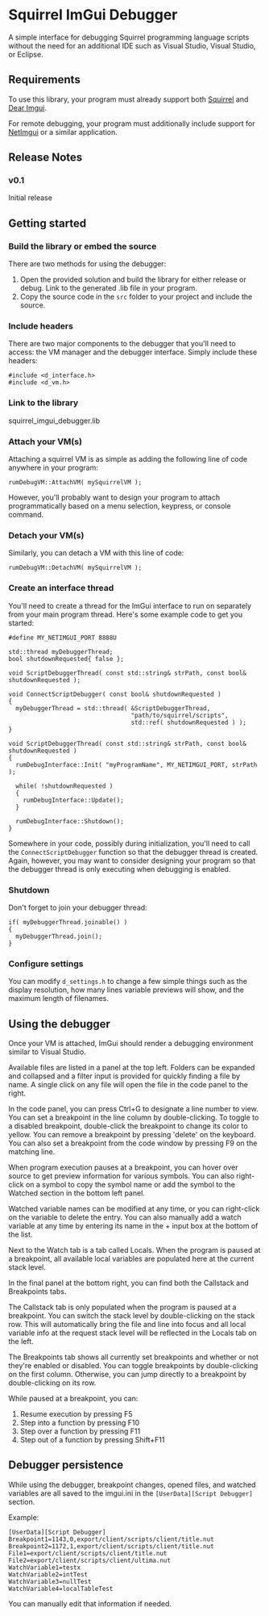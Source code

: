 # Squirrel ImGui Debugger

A simple interface for debugging Squirrel programming language scripts without the need for an additional IDE such as Visual Studio, Visual Studio, or Eclipse.

## Requirements

To use this library, your program must already support both [Squirrel](http://squirrel-lang.org/) and [Dear Imgui](https://github.com/ocornut/imgui).

For remote debugging, your program must additionally include support for [NetImgui](https://github.com/sammyfreg/netImgui) or a similar application.

## Release Notes
### v0.1
Initial release

## Getting started
### Build the library or embed the source
There are two methods for using the debugger:

1. Open the provided solution and build the library for either release or debug. Link to the generated .lib file in your program.
2. Copy the source code in the `src` folder to your project and include the source.

### Include headers
There are two major components to the debugger that you'll need to access: the VM manager and the debugger interface. Simply include these headers:

```
#include <d_interface.h>
#include <d_vm.h>
```

### Link to the library
squirrel_imgui_debugger.lib

### Attach your VM(s)
Attaching a squirrel VM is as simple as adding the following line of code anywhere in your program:

`rumDebugVM::AttachVM( mySquirrelVM );`

However, you'll probably want to design your program to attach programmatically based on a menu selection, keypress, or console command.

### Detach your VM(s)
Similarly, you can detach a VM with this line of code:

`rumDebugVM::DetachVM( mySquirrelVM );`

### Create an interface thread
You'll need to create a thread for the ImGui interface to run on separately from your main program thread. Here's some example code to get you started:

```
#define MY_NETIMGUI_PORT 8888U

std::thread myDebuggerThread;
bool shutdownRequested{ false };

void ScriptDebuggerThread( const std::string& strPath, const bool& shutdownRequested );

void ConnectScriptDebugger( const bool& shutdownRequested )
{
  myDebuggerThread = std::thread( &ScriptDebuggerThread,
                                  "path/to/squirrel/scripts",
                                  std::ref( shutdownRequested ) );
}

void ScriptDebuggerThread( const std::string& strPath, const bool& shutdownRequested )
{
  rumDebugInterface::Init( "myProgramName", MY_NETIMGUI_PORT, strPath );

  while( !shutdownRequested )
  {
    rumDebugInterface::Update();
  }

  rumDebugInterface::Shutdown();
}
```

Somewhere in your code, possibly during initialization, you'll need to call the `ConnectScriptDebugger` function so that the debugger thread is created. Again, however, you may want to consider designing your program so that the debugger thread is only executing when debugging is enabled.

### Shutdown
Don't forget to join your debugger thread:

```
if( myDebuggerThread.joinable() )
{
  myDebuggerThread.join();
}
```

### Configure settings
You can modify `d_settings.h` to change a few simple things such as the display resolution, how many lines variable previews will show, and the maximum length of filenames.

## Using the debugger
Once your VM is attached, ImGui should render a debugging environment similar to Visual Studio.

Available files are listed in a panel at the top left. Folders can be expanded and collapsed and a filter input is provided for quickly finding a file by name. A single click on any file will open the file in the code panel to the right.

In the code panel, you can press Ctrl+G to designate a line number to view. You can set a breakpoint in the line column by double-clicking. To toggle to a disabled breakpoint, double-click the breakpoint to change its color to yellow. You can remove a breakpoint by pressing 'delete' on the keyboard. You can also set a breakpoint from the code window by pressing F9 on the matching line.

When program execution pauses at a breakpoint, you can hover over source to get preview information for various symbols. You can also right-click on a symbol to copy the symbol name or add the symbol to the Watched section in the bottom left panel.

Watched variable names can be modified at any time, or you can right-click on the variable to delete the entry. You can also manually add a watch variable at any time by entering its name in the + input box at the bottom of the list.

Next to the Watch tab is a tab called Locals. When the program is paused at a breakpoint, all available local variables are populated here at the current stack level.

In the final panel at the bottom right, you can find both the Callstack and Breakpoints tabs.

The Callstack tab is only populated when the program is paused at a breakpoint. You can switch the stack level by double-clicking on the stack row. This will automatically bring the file and line into focus and all local variable info at the request stack level will be reflected in the Locals tab on the left.

The Breakpoints tab shows all currently set breakpoints and whether or not they're enabled or disabled. You can toggle breakpoints by double-clicking on the first column. Otherwise, you can jump directly to a breakpoint by double-clicking on its row.

While paused at a breakpoint, you can:
1. Resume execution by pressing F5
2. Step into a function by pressing F10
3. Step over a function by pressing F11
4. Step out of a function by pressing Shift+F11

## Debugger persistence
While using the debugger, breakpoint changes, opened files, and watched variables are all saved to the imgui.ini in the `[UserData][Script Debugger]` section.

Example:
```
[UserData][Script Debugger]
Breakpoint1=1143,0,export/client/scripts/client/title.nut
Breakpoint2=1172,1,export/client/scripts/client/title.nut
File1=export/client/scripts/client/title.nut
File2=export/client/scripts/client/ultima.nut
WatchVariable1=testx
WatchVariable2=intTest
WatchVariable3=nullTest
WatchVariable4=localTableTest
```

You can manually edit that information if needed.
